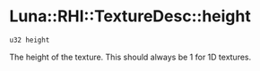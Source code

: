 # Luna::RHI::TextureDesc::height

```c++
u32 height
```

The height of the texture. This should always be 1 for 1D textures. 

